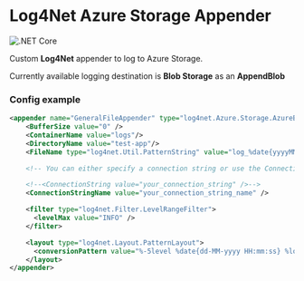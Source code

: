# Log4Net Azure Storage Appender

![.NET Core](https://github.com/VytenisJ/log4net.Azure.Storage/workflows/.NET%20Core/badge.svg)

Custom **Log4Net** appender to log to Azure Storage.

Currently available logging destination is **Blob Storage** as an **AppendBlob**

### Config example

```xml
<appender name="GeneralFileAppender" type="log4net.Azure.Storage.AzureBlobAppender, log4net.Azure.Storage">
    <BufferSize value="0" />
    <ContainerName value="logs"/>
    <DirectoryName value="test-app"/>
    <FileName type="log4net.Util.PatternString" value="log_%date{yyyyMMdd}.log" />

    <!-- You can either specify a connection string or use the ConnectionStringName property instead -->

    <!--<ConnectionString value="your_connection_string" />-->
    <ConnectionStringName value="your_connection_string_name" />

    <filter type="log4net.Filter.LevelRangeFilter">
      <levelMax value="INFO" />
    </filter>

    <layout type="log4net.Layout.PatternLayout">
      <conversionPattern value="%-5level %date{dd-MM-yyyy HH:mm:ss} %logger [%thread] - %message %exception %newline" />
    </layout>
</appender>
```
